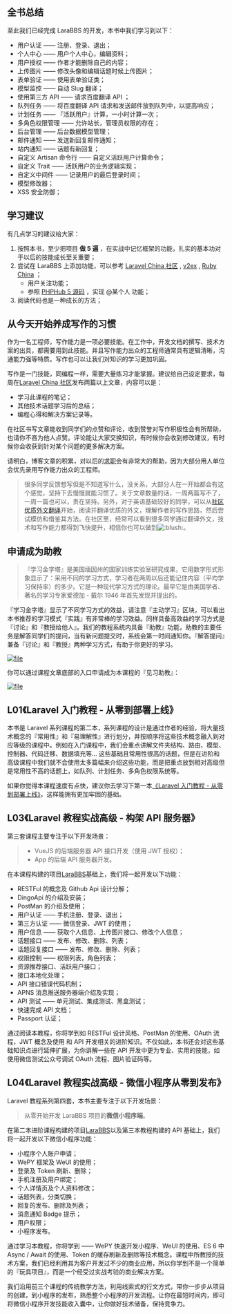 ## 全书总结

至此我们已经完成 LaraBBS 的开发，本书中我们学习到以下：

* 用户认证 —— 注册、登录、退出；
* 个人中心 —— 用户个人中心，编辑资料；
* 用户授权 —— 作者才能删除自己的内容；
* 上传图片 —— 修改头像和编辑话题时候上传图片；
* 表单验证 —— 使用表单验证类；
* 模型监控 —— 自动 Slug 翻译；
* 使用第三方 API —— 请求百度翻译 API ；
* 队列任务 —— 将百度翻译 API 请求和发送邮件放到队列中，以提高响应；
* 计划任务 —— 『活跃用户』计算，一小时计算一次；
* 多角色权限管理 —— 允许站长，管理员权限的存在；
* 后台管理 —— 后台数据模型管理；
* 邮件通知 —— 发送新回复邮件通知；
* 站内通知 —— 话题有新回复；
* 自定义 Artisan 命令行 —— 自定义活跃用户计算命令；
* 自定义 Trait —— 活跃用户的业务逻辑实现；
* 自定义中间件 —— 记录用户的最后登录时间；
* 模型修改器；
* XSS 安全防御；

## 学习建议

有几点学习的建议给大家：

1. 按照本书，至少把项目
   **做 5 遍**
   ，在实战中记忆框架的功能，扎实的基本功对于以后的技能成长至关重要；
2. 尝试在 LaraBBS 上添加功能，可以参考
   [Laravel China 社区](https://laravel-china.org/)
   ,
   [v2ex](http://v2ex.com/)
   ,
   [Ruby China](https://ruby-china.org/)
   ；
   * 用户关注功能；
   * 参照
     [PHPHub 5 源码](https://github.com/summerblue/phphub5)
     ，实现 @某个人 功能；
3. 阅读代码也是一种成长的方法；

## 从今天开始养成写作的习惯

作为一名工程师，写作能力是一项必要技能。在工作中，开发文档的撰写、技术方案的出具，都需要用到此技能。并且写作能力出众的工程师通常具有逻辑清晰，沟通能力强等特质。写作也可以让我们对知识的学习更加巩固。

写作是一门技能，同编程一样，需要大量练习才能掌握。建议给自己设定要求，每周在[Laravel China 社区](https://laravel-china.org/topics)发布两篇以上文章，内容可以是：

* 学习此课程的笔记；
* 其他技术话题学习后的总结；
* 编程心得和解决方案记录等。

在社区书写文章能收到同学们的点赞和评论，收到赞誉对写作积极性会有所帮助，也请你不吝为他人点赞。评论能让大家交换知识，有时候你会收到修改建议，有时候你会收获到针对某个问题的更多解决方案。

请明白，博客文章的积累，对以后的[求职](https://laravel-china.org/categories/1)会有非常大的帮助，因为大部分用人单位会优先录用写作能力出众的工程师。

> 很多同学反馈想写但是不知道写什么，没关系，大部分人在一开始都会有这个感觉，坚持下去慢慢就能习惯了。关于文章数量的话，一周两篇写不了，一周一篇也可以，贵在坚持。另外，对于英语基础较好的同学，可以从[社区优质外文翻译](https://laravel-china.org/categories/12)开始，阅读并翻译优质的外文，理解作者的写作思路，然后尝试模仿和借鉴其方法。在社区里，经常可以看到很多同学通过翻译外文，技术和写作能力都得到飞快提升，相信你也可以做到![](https://iocaffcdn.phphub.org/assets/images/twemoji/blush.png ":blush:")。

## 申请成为助教

> 『学习金字塔』是美国缅因州的国家训练实验室研究成果，它用数字形式形象显示了：采用不同的学习方式，学习者在两周以后还能记住内容（平均学习保持率）的多少。它是一种现代学习方式的理论。最早它是由美国学者、著名的学习专家爱德加・戴尔 1946 年首先发现并提出的。

『学习金字塔』显示了不同学习方式的效益，请注意『主动学习』区块，可以看出本书推荐的学习模式『实践』有非常棒的学习效益。同样具备高效益的学习方式是『讨论』和『教授给他人』。我们的教程系统内具备『助教』功能，助教的主要任务是解答同学们的提问，当有新问题提交时，系统会第一时间通知你。『解答提问』兼备『讨论』和『教授』两种学习方式，有助于你更好的学习。

[![](https://iocaffcdn.phphub.org/uploads/images/201803/12/1/cvIYt7DMqd.png "file")](https://iocaffcdn.phphub.org/uploads/images/201803/12/1/cvIYt7DMqd.png)

你可以通过课程文章底部的入口申请成为本课程的『见习助教』：

[![](https://iocaffcdn.phphub.org/uploads/images/201803/12/1/lYFDE1N9v1.png "file")](https://iocaffcdn.phphub.org/uploads/images/201803/12/1/lYFDE1N9v1.png)

## L01《Laravel 入门教程 - 从零到部署上线》

本书是 Laravel 系列课程的第二本，系列课程的设计是通过作者的经验，将大量技术概念的『常用性』和『易理解性』进行划分，并按顺序将这些技术概念融入到对应等级的课程中。例如在入门课程中，我们会重点讲解文件夹结构、路由、模型、控制器、代码迁移、数据填充等... 这些基础且常用性很高的话题，但是在进阶和高级课程中我们就不会使用太多篇幅来介绍这些功能，而是把重点放到相对高级但是常用性不高的话题上，如队列、计划任务、多角色权限系统等。

如果你觉得本课程速度有点快，建议你去学习下第一本[《Laravel 入门教程 - 从零到部署上线》](https://learnku.com/laravel/t/3383/laravel-the-first-chinese-new-book-laravel-tutorial)，这样能拥有更加牢固的基础。

## L03《Laravel 教程实战高级 - 构架 API 服务器》

第三套课程主要专注于以下开发场景：

> * VueJS 的后端服务器 API 接口开发（使用 JWT 授权）；
> * App 的后端 API 服务器开发。

在本课程构建的项目[LaraBBS](https://github.com/summerblue/larabbs)基础上，我们将一起开发以下功能：

* RESTFul 的概念及 Github Api 设计分解；
* DingoApi 的介绍及安装；
* PostMan 的介绍及使用；
* 用户认证 —— 手机注册、登录、退出；
* 第三方认证 —— 微信登录、JWT 的使用；
* 用户信息 —— 获取个人信息、上传图片接口、修改个人信息；
* 话题接口 —— 发布、修改、删除、列表；
* 话题回复接口 —— 发布、修改、删除、列表；
* 权限控制 —— 权限列表，角色列表；
* 资源推荐接口、活跃用户接口；
* 接口本地化处理；
* API 接口错误代码机制；
* APNS 消息推送服务器端介绍及实现；
* API 测试 —— 单元测试、集成测试、黑盒测试；
* 快速完成 API 文档；
* Passport 认证；

通过阅读本教程，你将学到如 RESTFul 设计风格、PostMan 的使用、OAuth 流程，JWT 概念及使用 和 API 开发相关的进阶知识。不仅如此，本书还会对这些基础知识点进行延伸扩展，为你讲解一些在 API 开发中更为专业、实用的技能，如使用微信测试公众号调试 OAuth 流程、图片验证码等。

## L04《Laravel 教程实战高级 - 微信小程序从零到发布》

Laravel 教程系列第四套，本书主要专注于以下开发场景：

> 从零开始开发 LaraBBS 项目的**微信小程序端**。

在第二本进阶课程构建的项目[LaraBBS](https://github.com/summerblue/larabbs)以及第三本教程构建的 API 基础上，我们将一起开发以下微信小程序功能：

* 小程序个人账户申请；
* WePY 框架及 WeUI 的使用；
* 登录及 Token 刷新、删除；
* 手机注册及用户绑定；
* 个人详情页及个人资料修改；
* 话题列表，分类切换；
* 回复的发布、删除及列表；
* 消息通知 Badge 提示；
* 用户权限；
* 小程序发布。

通过学习本教程，你将学到 —— WePY 快速开发小程序、WeUI 的使用、ES 6 中 Async / Await 的使用、Token 的缓存刷新及删除等技术概念。课程中所教授的技术方案，我们已经利用其为客户开发过不少的商业应用，所以你学到不是一个简单的『玩具项目』，而是一个经受过实战考验的商业解决方案。

我们沿用前三个课程的传统教学方法，利用线索式的行文方式，带你一步步从项目的创建，到小程序的发布，熟悉整个小程序的开发流程。让你在最短时间内，即可将微信小程序开发技能收入囊中，让你做好技术储备，保持竞争力。

